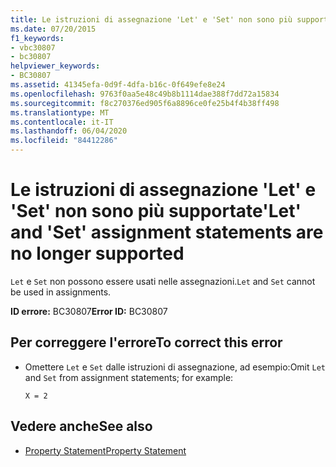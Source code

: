 ```yaml
---
title: Le istruzioni di assegnazione 'Let' e 'Set' non sono più supportate
ms.date: 07/20/2015
f1_keywords:
- vbc30807
- bc30807
helpviewer_keywords:
- BC30807
ms.assetid: 41345efa-0d9f-4dfa-b16c-0f649efe8e24
ms.openlocfilehash: 9763f0aa5e48c49b8b1114dae388f7dd72a15834
ms.sourcegitcommit: f8c270376ed905f6a8896ce0fe25b4f4b38ff498
ms.translationtype: MT
ms.contentlocale: it-IT
ms.lasthandoff: 06/04/2020
ms.locfileid: "84412286"
---
```

# <a name="let-and-set-assignment-statements-are-no-longer-supported"></a><span data-ttu-id="f7de7-102">Le istruzioni di assegnazione 'Let' e 'Set' non sono più supportate</span><span class="sxs-lookup"><span data-stu-id="f7de7-102">'Let' and 'Set' assignment statements are no longer supported</span></span>
<span data-ttu-id="f7de7-103">`Let` e `Set` non possono essere usati nelle assegnazioni.</span><span class="sxs-lookup"><span data-stu-id="f7de7-103">`Let` and `Set` cannot be used in assignments.</span></span>  
  
 <span data-ttu-id="f7de7-104">**ID errore:** BC30807</span><span class="sxs-lookup"><span data-stu-id="f7de7-104">**Error ID:** BC30807</span></span>  
  
## <a name="to-correct-this-error"></a><span data-ttu-id="f7de7-105">Per correggere l'errore</span><span class="sxs-lookup"><span data-stu-id="f7de7-105">To correct this error</span></span>  
  
- <span data-ttu-id="f7de7-106">Omettere `Let` e `Set` dalle istruzioni di assegnazione, ad esempio:</span><span class="sxs-lookup"><span data-stu-id="f7de7-106">Omit `Let` and `Set` from assignment statements; for example:</span></span>  
  
     `X = 2`  
  
## <a name="see-also"></a><span data-ttu-id="f7de7-107">Vedere anche</span><span class="sxs-lookup"><span data-stu-id="f7de7-107">See also</span></span>

- [<span data-ttu-id="f7de7-108">Property Statement</span><span class="sxs-lookup"><span data-stu-id="f7de7-108">Property Statement</span></span>](../language-reference/statements/property-statement.md)
